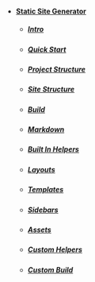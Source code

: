 - #### [Static Site Generator](#top-of-page)
  - ##### [Intro](#intro)
  - ##### [Quick Start](#quick-start)
  - ##### [Project Structure](#project-structure)
  - ##### [Site Structure](#site-src-structure)
  - ##### [Build](#builder-explanation)
  - ##### [Markdown](#markdown-files)
  - ##### [Built In Helpers](#built-in-helpers)
  - ##### [Layouts ](#handlebars-layout-example)
  - ##### [Templates](#handlebars-template-example)
  - ##### [Sidebars](#sidebar-example)
  - ##### [Assets](#assets)
  - ##### [Custom Helpers](#custom-helpers)
  - ##### [Custom Build](#custom-build)
